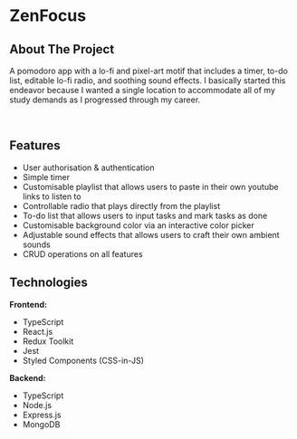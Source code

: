 # ZenFocus

## About The Project

A pomodoro app with a lo-fi and pixel-art motif that includes a timer, to-do list, editable lo-fi radio, and soothing sound effects. I basically started this endeavor because I wanted a single location to accommodate all of my study demands as I progressed through my career.

<br>

## Features

- User authorisation & authentication
- Simple timer
- Customisable playlist that allows users to paste in their own youtube links to listen to
- Controllable radio that plays directly from the playlist
- To-do list that allows users to input tasks and mark tasks as done
- Customisable background color via an interactive color picker
- Adjustable sound effects that allows users to craft their own ambient sounds
- CRUD operations on all features

## Technologies

**Frontend:**

- TypeScript
- React.js
- Redux Toolkit
- Jest
- Styled Components (CSS-in-JS)

**Backend:**

- TypeScript
- Node.js
- Express.js
- MongoDB

